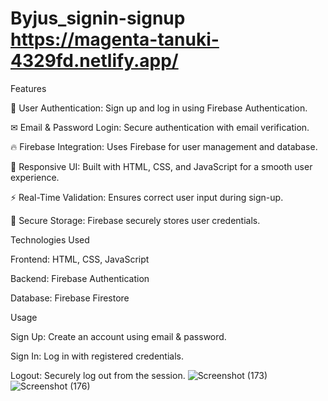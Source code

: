 # Byjus_signin-signup  https://magenta-tanuki-4329fd.netlify.app/ 
Features

🔐 User Authentication: Sign up and log in using Firebase Authentication.

✉ Email & Password Login: Secure authentication with email verification.

🔥 Firebase Integration: Uses Firebase for user management and database.

🎨 Responsive UI: Built with HTML, CSS, and JavaScript for a smooth user experience.

⚡ Real-Time Validation: Ensures correct user input during sign-up.

📁 Secure Storage: Firebase securely stores user credentials.

Technologies Used

Frontend: HTML, CSS, JavaScript

Backend: Firebase Authentication

Database: Firebase Firestore

Usage

Sign Up: Create an account using email & password.

Sign In: Log in with registered credentials.

Logout: Securely log out from the session.
![Screenshot (173)](https://github.com/user-attachments/assets/02d8f960-d393-42da-b14b-579f4a403eb6)
![Screenshot (176)](https://github.com/user-attachments/assets/f0c2de01-9197-4742-a47a-b54289a56647)




